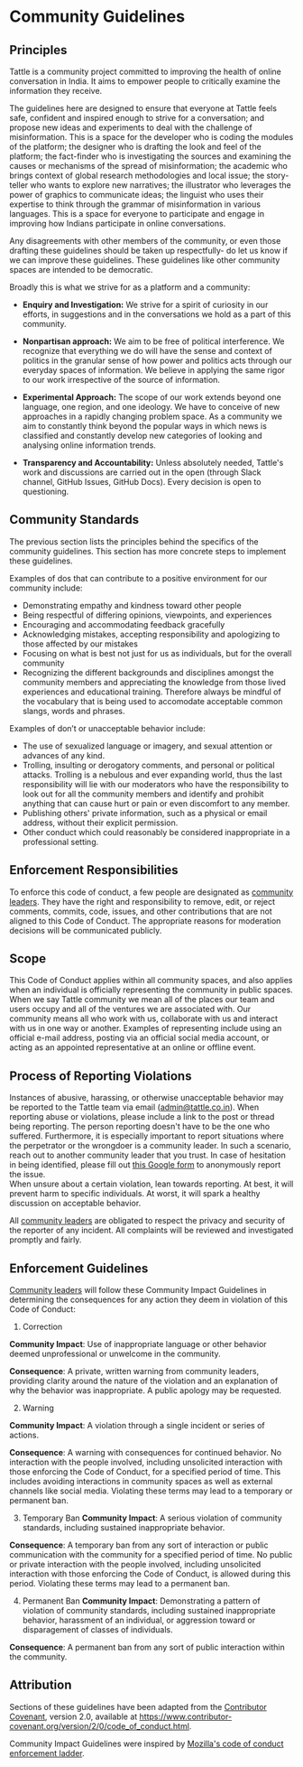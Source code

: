 # Community Guidelines

## Principles
Tattle is a community project committed to improving the health of online conversation in India. It aims to empower people to critically examine the information they receive.

The guidelines here are designed to ensure that everyone at Tattle feels safe, confident and inspired enough to strive for a conversation; and propose new ideas and experiments to deal with the challenge of misinformation. This is a space for the developer who is coding the modules of the platform; the designer who is drafting the look and feel of the platform; the fact-finder who is investigating the sources and examining the causes or mechanisms of the spread of misinformation; the academic who brings context of global research methodologies and local issue; the story-teller who wants to explore new narratives; the illustrator who leverages the power of graphics to communicate ideas; the linguist who uses their expertise to think through the grammar of misinformation in various languages.  This is a space for everyone to participate and engage in improving how Indians participate in online conversations.

Any disagreements with other members of the community, or even those drafting these guidelines should be taken up respectfully- do let us know if we can improve these guidelines. These guidelines like other community spaces are intended to be democratic. 

Broadly this is what we strive for as a platform and a community:
* **Enquiry and Investigation:** We strive for a spirit of curiosity in our efforts, in suggestions and in the conversations we hold as a part of this community.

* **Nonpartisan approach:** We aim to be free of political interference. We recognize that everything we do will have the sense and context of politics in the granular sense of how power and politics acts through our everyday spaces of information. We believe in applying the same rigor to our work irrespective of the source of information.

* **Experimental Approach:** The scope of our work extends beyond one language, one region, and one ideology. We have to conceive of new approaches in a rapidly changing problem space. As a community we aim to constantly think beyond the popular ways in which news is classified and constantly develop new categories of looking and analysing online information trends.

* **Transparency and Accountability:** Unless absolutely needed, Tattle's work and discussions are carried out in the open (through Slack channel, GitHub Issues, GitHub Docs). Every decision is open to questioning. 


## Community Standards
The previous section lists the principles behind the specifics of the community guidelines. This section has more concrete steps to implement these guidelines.

Examples of dos that can contribute to a positive environment for our community include:
 
* Demonstrating empathy and kindness toward other people
* Being respectful of differing opinions, viewpoints, and experiences
* Encouraging and accommodating feedback gracefully
* Acknowledging mistakes, accepting responsibility and apologizing to those affected by our mistakes
* Focusing on what is best not just for us as individuals, but for the overall community
* Recognizing the different backgrounds and disciplines amongst the community members and appreciating the knowledge from those lived experiences and educational training. Therefore always be mindful of the vocabulary that is being used to accomodate acceptable common slangs, words and phrases.

Examples of don’t or unacceptable behavior include:
 
* The use of sexualized language or imagery, and sexual attention or advances of any kind.
* Trolling, insulting or derogatory comments, and personal or political attacks. Trolling is a nebulous and ever expanding world, thus the last responsibility will lie with our moderators who have the responsibility to look out for all the community members and identify and prohibit anything that can cause hurt or pain or even discomfort to any member.
* Publishing others' private information, such as a physical or email address, without their explicit permission.
* Other conduct which could reasonably be considered inappropriate in a professional setting.


## Enforcement Responsibilities
To enforce this code of conduct, a few people are designated as [community leaders](https://github.com/tattle-made/docs/wiki/Community-Leaders). They have the right and responsibility to remove, edit, or reject comments, commits, code, issues, and other contributions that are not aligned to this Code of Conduct. The appropriate reasons for moderation decisions will be communicated publicly. 

## Scope
This Code of Conduct applies within all community spaces, and also applies when an individual is officially representing the community in public spaces. When we say Tattle community we mean all of the places our team and users occupy and all of the ventures we are associated with. Our community means all who work with us, collaborate with us and interact with us in one way or another. Examples of representing include using an official e-mail address, posting via an official social media account, or acting as an appointed representative at an online or offline event.

## Process of Reporting Violations

Instances of abusive, harassing, or otherwise unacceptable behavior may be reported to the Tattle team via email (admin@tattle.co.in). When reporting abuse or violations, please include a link to the post or thread being reporting. The person reporting doesn't have to be the one who suffered. Furthermore, it is especially important to report situations where the perpetrator or the wrongdoer is a community leader. In such a scenario, reach out to another community leader that you trust. In case of hesitation in being identified, please fill out [this Google form](https://docs.google.com/forms/d/e/1FAIpQLSerBRPzMBHS02kPAws0OFYaKy1Oxr-ZsJ8j4IpMH2L-bGhyeQ/viewform?usp=sf_link) to anonymously report the issue.  
When unsure about a certain violation, lean towards reporting. At best, it will prevent harm to specific individuals. At worst, it will spark a healthy discussion on acceptable behavior. 

All [community leaders](https://github.com/tattle-made/docs/wiki/Community-Leaders) are obligated to respect the privacy and security of the reporter of any incident. All complaints will be reviewed and investigated promptly and fairly.

## Enforcement Guidelines

[Community leaders](https://github.com/tattle-made/docs/wiki/Community-Leaders) will follow these Community Impact Guidelines in determining the consequences for any action they deem in violation of this Code of Conduct:

1. Correction

**Community Impact**: Use of inappropriate language or other behavior deemed
unprofessional or unwelcome in the community.

**Consequence**: A private, written warning from community leaders, providing
clarity around the nature of the violation and an explanation of why the
behavior was inappropriate. A public apology may be requested.

2. Warning

**Community Impact**: A violation through a single incident or series of actions.

**Consequence**: A warning with consequences for continued behavior. No interaction with the people involved, including unsolicited interaction with those enforcing the Code of Conduct, for a specified period of time. This includes avoiding interactions in community spaces as well as external channels like social media. Violating these terms may lead to a temporary or permanent ban.

3. Temporary Ban
**Community Impact**: A serious violation of community standards, including sustained inappropriate behavior.

**Consequence**: A temporary ban from any sort of interaction or public communication with the community for a specified period of time. No public or private interaction with the people involved, including unsolicited interaction with those enforcing the Code of Conduct, is allowed during this period. Violating these terms may lead to a permanent ban.

4. Permanent Ban
**Community Impact**: Demonstrating a pattern of violation of community standards, including sustained inappropriate behavior, harassment of an individual, or aggression toward or disparagement of classes of individuals.

**Consequence**: A permanent ban from any sort of public interaction within the community.

## Attribution

Sections of these guidelines have been adapted from the [Contributor Covenant][homepage],
version 2.0, available at
https://www.contributor-covenant.org/version/2/0/code_of_conduct.html.

Community Impact Guidelines were inspired by [Mozilla's code of conduct
enforcement ladder](https://github.com/mozilla/diversity).

[homepage]: https://www.contributor-covenant.org


